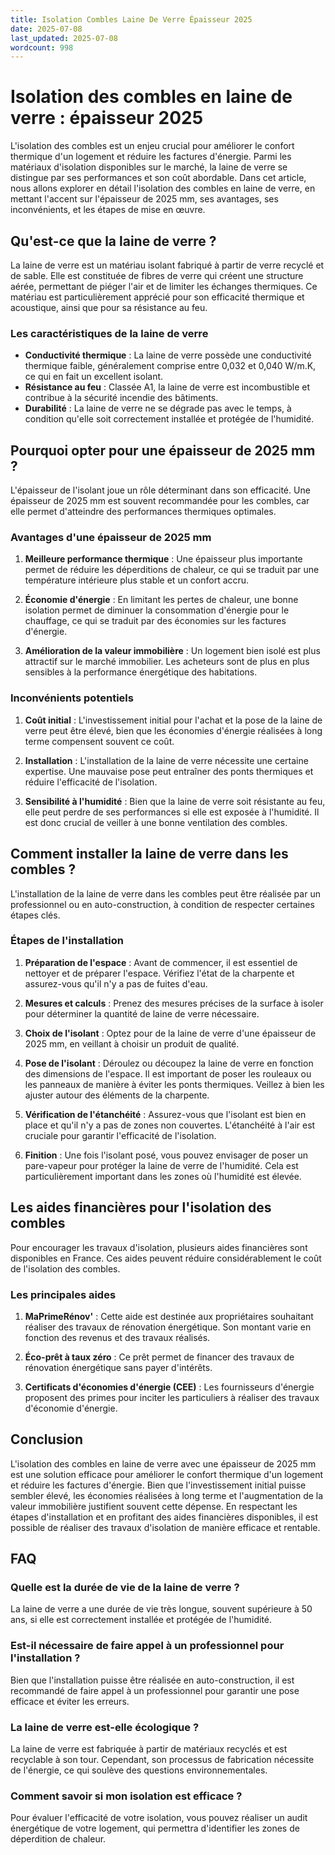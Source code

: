 ```yaml
---
title: Isolation Combles Laine De Verre Épaisseur 2025
date: 2025-07-08
last_updated: 2025-07-08
wordcount: 998
---
```


# Isolation des combles en laine de verre : épaisseur 2025

L'isolation des combles est un enjeu crucial pour améliorer le confort thermique d'un logement et réduire les factures d'énergie. Parmi les matériaux d'isolation disponibles sur le marché, la laine de verre se distingue par ses performances et son coût abordable. Dans cet article, nous allons explorer en détail l'isolation des combles en laine de verre, en mettant l'accent sur l'épaisseur de 2025 mm, ses avantages, ses inconvénients, et les étapes de mise en œuvre.

## Qu'est-ce que la laine de verre ?

La laine de verre est un matériau isolant fabriqué à partir de verre recyclé et de sable. Elle est constituée de fibres de verre qui créent une structure aérée, permettant de piéger l'air et de limiter les échanges thermiques. Ce matériau est particulièrement apprécié pour son efficacité thermique et acoustique, ainsi que pour sa résistance au feu.

### Les caractéristiques de la laine de verre

- **Conductivité thermique** : La laine de verre possède une conductivité thermique faible, généralement comprise entre 0,032 et 0,040 W/m.K, ce qui en fait un excellent isolant.
- **Résistance au feu** : Classée A1, la laine de verre est incombustible et contribue à la sécurité incendie des bâtiments.
- **Durabilité** : La laine de verre ne se dégrade pas avec le temps, à condition qu'elle soit correctement installée et protégée de l'humidité.

## Pourquoi opter pour une épaisseur de 2025 mm ?

L'épaisseur de l'isolant joue un rôle déterminant dans son efficacité. Une épaisseur de 2025 mm est souvent recommandée pour les combles, car elle permet d'atteindre des performances thermiques optimales.

### Avantages d'une épaisseur de 2025 mm

1. **Meilleure performance thermique** : Une épaisseur plus importante permet de réduire les déperditions de chaleur, ce qui se traduit par une température intérieure plus stable et un confort accru.
   
2. **Économie d'énergie** : En limitant les pertes de chaleur, une bonne isolation permet de diminuer la consommation d'énergie pour le chauffage, ce qui se traduit par des économies sur les factures d'énergie.

3. **Amélioration de la valeur immobilière** : Un logement bien isolé est plus attractif sur le marché immobilier. Les acheteurs sont de plus en plus sensibles à la performance énergétique des habitations.

### Inconvénients potentiels

1. **Coût initial** : L'investissement initial pour l'achat et la pose de la laine de verre peut être élevé, bien que les économies d'énergie réalisées à long terme compensent souvent ce coût.

2. **Installation** : L'installation de la laine de verre nécessite une certaine expertise. Une mauvaise pose peut entraîner des ponts thermiques et réduire l'efficacité de l'isolation.

3. **Sensibilité à l'humidité** : Bien que la laine de verre soit résistante au feu, elle peut perdre de ses performances si elle est exposée à l'humidité. Il est donc crucial de veiller à une bonne ventilation des combles.

## Comment installer la laine de verre dans les combles ?

L'installation de la laine de verre dans les combles peut être réalisée par un professionnel ou en auto-construction, à condition de respecter certaines étapes clés.

### Étapes de l'installation

1. **Préparation de l'espace** : Avant de commencer, il est essentiel de nettoyer et de préparer l'espace. Vérifiez l'état de la charpente et assurez-vous qu'il n'y a pas de fuites d'eau.

2. **Mesures et calculs** : Prenez des mesures précises de la surface à isoler pour déterminer la quantité de laine de verre nécessaire.

3. **Choix de l'isolant** : Optez pour de la laine de verre d'une épaisseur de 2025 mm, en veillant à choisir un produit de qualité.

4. **Pose de l'isolant** : Déroulez ou découpez la laine de verre en fonction des dimensions de l'espace. Il est important de poser les rouleaux ou les panneaux de manière à éviter les ponts thermiques. Veillez à bien les ajuster autour des éléments de la charpente.

5. **Vérification de l'étanchéité** : Assurez-vous que l'isolant est bien en place et qu'il n'y a pas de zones non couvertes. L'étanchéité à l'air est cruciale pour garantir l'efficacité de l'isolation.

6. **Finition** : Une fois l'isolant posé, vous pouvez envisager de poser un pare-vapeur pour protéger la laine de verre de l'humidité. Cela est particulièrement important dans les zones où l'humidité est élevée.

## Les aides financières pour l'isolation des combles

Pour encourager les travaux d'isolation, plusieurs aides financières sont disponibles en France. Ces aides peuvent réduire considérablement le coût de l'isolation des combles.

### Les principales aides

1. **MaPrimeRénov'** : Cette aide est destinée aux propriétaires souhaitant réaliser des travaux de rénovation énergétique. Son montant varie en fonction des revenus et des travaux réalisés.

2. **Éco-prêt à taux zéro** : Ce prêt permet de financer des travaux de rénovation énergétique sans payer d'intérêts.

3. **Certificats d'économies d'énergie (CEE)** : Les fournisseurs d'énergie proposent des primes pour inciter les particuliers à réaliser des travaux d'économie d'énergie.

## Conclusion

L'isolation des combles en laine de verre avec une épaisseur de 2025 mm est une solution efficace pour améliorer le confort thermique d'un logement et réduire les factures d'énergie. Bien que l'investissement initial puisse sembler élevé, les économies réalisées à long terme et l'augmentation de la valeur immobilière justifient souvent cette dépense. En respectant les étapes d'installation et en profitant des aides financières disponibles, il est possible de réaliser des travaux d'isolation de manière efficace et rentable.

## FAQ

### Quelle est la durée de vie de la laine de verre ?

La laine de verre a une durée de vie très longue, souvent supérieure à 50 ans, si elle est correctement installée et protégée de l'humidité.

### Est-il nécessaire de faire appel à un professionnel pour l'installation ?

Bien que l'installation puisse être réalisée en auto-construction, il est recommandé de faire appel à un professionnel pour garantir une pose efficace et éviter les erreurs.

### La laine de verre est-elle écologique ?

La laine de verre est fabriquée à partir de matériaux recyclés et est recyclable à son tour. Cependant, son processus de fabrication nécessite de l'énergie, ce qui soulève des questions environnementales.

### Comment savoir si mon isolation est efficace ?

Pour évaluer l'efficacité de votre isolation, vous pouvez réaliser un audit énergétique de votre logement, qui permettra d'identifier les zones de déperdition de chaleur.
